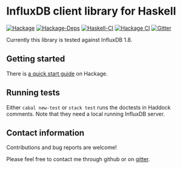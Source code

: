 # InfluxDB client library for Haskell

[![Hackage](https://img.shields.io/hackage/v/influxdb.svg)](https://hackage.haskell.org/package/influxdb)
[![Hackage-Deps](https://img.shields.io/hackage-deps/v/influxdb.svg)](http://packdeps.haskellers.com/feed?needle=influxdb)
[![Haskell-CI](https://github.com/maoe/influxdb-haskell/actions/workflows/haskell-ci.yml/badge.svg?branch=master)](https://github.com/maoe/influxdb-haskell/actions/workflows/haskell-ci.yml)
[![Hackage CI](https://matrix.hackage.haskell.org/api/v2/packages/influxdb/badge)](https://matrix.hackage.haskell.org/package/influxdb)
[![Gitter](https://badges.gitter.im/maoe/influxdb-haskell.svg)](https://gitter.im/maoe/influxdb-haskell?utm_source=badge&utm_medium=badge&utm_campaign=pr-badge)

Currently this library is tested against InfluxDB 1.8.

## Getting started

There is [a quick start guide](https://hackage.haskell.org/package/influxdb/docs/Database-InfluxDB.html) on Hackage.

## Running tests

Either `cabal new-test` or `stack test` runs the doctests in Haddock comments. Note that they need a local running InfluxDB server.

## Contact information

Contributions and bug reports are welcome!

Please feel free to contact me through github or on [gitter](https://gitter.im/maoe/influxdb-haskell).
